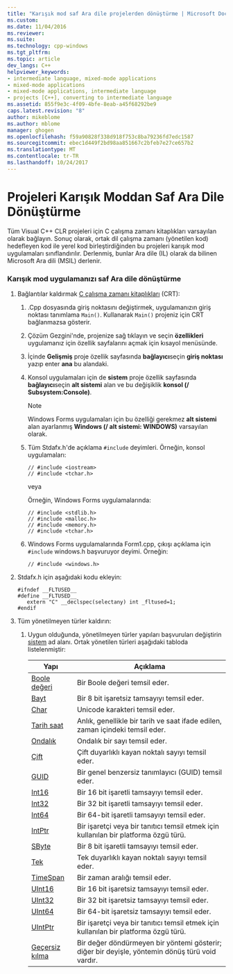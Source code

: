 ```yaml
---
title: "Karışık mod saf Ara dile projelerden dönüştürme | Microsoft Docs"
ms.custom: 
ms.date: 11/04/2016
ms.reviewer: 
ms.suite: 
ms.technology: cpp-windows
ms.tgt_pltfrm: 
ms.topic: article
dev_langs: C++
helpviewer_keywords:
- intermediate language, mixed-mode applications
- mixed-mode applications
- mixed-mode applications, intermediate language
- projects [C++], converting to intermediate language
ms.assetid: 855f9e3c-4f09-4bfe-8eab-a45f68292be9
caps.latest.revision: "8"
author: mikeblome
ms.author: mblome
manager: ghogen
ms.openlocfilehash: f59a90828f338d918f753c8ba79236fd7edc1587
ms.sourcegitcommit: ebec1d449f2bd98aa851667c2bfeb7e27ce657b2
ms.translationtype: MT
ms.contentlocale: tr-TR
ms.lasthandoff: 10/24/2017
---
```

# <a name="converting-projects-from-mixed-mode-to-pure-intermediate-language"></a>Projeleri Karışık Moddan Saf Ara Dile Dönüştürme
Tüm Visual C++ CLR projeleri için C çalışma zamanı kitaplıkları varsayılan olarak bağlayın. Sonuç olarak, ortak dil çalışma zamanı (yönetilen kod) hedefleyen kod ile yerel kod birleştirdiğinden bu projeleri karışık mod uygulamaları sınıflandırılır. Derlenmiş, bunlar Ara dile (IL) olarak da bilinen Microsoft Ara dili (MSIL) derlenir.  
  
### <a name="to-convert-your-mixed-mode-application-into-pure-intermediate-language"></a>Karışık mod uygulamanızı saf Ara dile dönüştürme  
  
1.  Bağlantılar kaldırmak [C çalışma zamanı kitaplıkları](../c-runtime-library/crt-library-features.md) (CRT):  
  
    1.  .Cpp dosyasında giriş noktasını değiştirmek, uygulamanızın giriş noktası tanımlama `Main()`. Kullanarak `Main()` projeniz için CRT bağlanmazsa gösterir.  
  
    2.  Çözüm Gezgini'nde, projenize sağ tıklayın ve seçin **özellikleri** uygulamanız için özellik sayfalarını açmak için kısayol menüsünde.  
  
    3.  İçinde **Gelişmiş** proje özellik sayfasında **bağlayıcı**seçin **giriş noktası** yazıp enter **ana** bu alandaki.  
  
    4.  Konsol uygulamaları için de **sistem** proje özellik sayfasında **bağlayıcı**seçin **alt sistemi** alan ve bu değişiklik **konsol (/ Subsystem:Console)**.  
  
        > [!NOTE]
        >  Windows Forms uygulamaları için bu özelliği gerekmez **alt sistemi** alan ayarlanmış **Windows (/ alt sistemi: WINDOWS)** varsayılan olarak.  
  
    5.  Tüm Stdafx.h'de açıklama `#include` deyimleri. Örneğin, konsol uygulamaları:  
  
        ```  
        // #include <iostream>  
        // #include <tchar.h>  
        ```  
  
         veya  
  
         Örneğin, Windows Forms uygulamalarında:  
  
        ```  
        // #include <stdlib.h>  
        // #include <malloc.h>  
        // #include <memory.h>  
        // #include <tchar.h>  
        ```  
  
    6.  Windows Forms uygulamalarında Form1.cpp, çıkışı açıklama için `#include` windows.h başvuruyor deyimi. Örneğin:  
  
        ```  
        // #include <windows.h>  
        ```  
  
2.  Stdafx.h için aşağıdaki kodu ekleyin:  
  
    ```  
    #ifndef __FLTUSED__  
    #define __FLTUSED__  
       extern "C" __declspec(selectany) int _fltused=1;  
    #endif  
    ```  
  
3.  Tüm yönetilmeyen türler kaldırın:  
  
    1.  Uygun olduğunda, yönetilmeyen türler yapıları başvuruları değiştirin [sistem](https://msdn.microsoft.com/en-us/library/system.appdomainmanager.appdomainmanager.aspx) ad alanı. Ortak yönetilen türleri aşağıdaki tabloda listelenmiştir:  
  
        |Yapı|Açıklama|  
        |---------------|-----------------|  
        |[Boole değeri](https://msdn.microsoft.com/en-us/library/system.boolean\(v=vs.140\).aspx)|Bir Boole değeri temsil eder.|  
        |[Bayt](https://msdn.microsoft.com/en-us/library/system.byte\(v=vs.140\).aspx)|Bir 8 bit işaretsiz tamsayıyı temsil eder.|  
        |[Char](https://msdn.microsoft.com/en-us/library/system.char\(v=vs.140\).aspx)|Unicode karakteri temsil eder.|  
        |[Tarih saat](https://msdn.microsoft.com/en-us/library/system.datetime.datetime.aspx)|Anlık, genellikle bir tarih ve saat ifade edilen, zaman içindeki temsil eder.|  
        |[Ondalık](https://msdn.microsoft.com/en-us/library/system.decimal\(v=vs.140\).aspx)|Ondalık bir sayı temsil eder.|  
        |[Çift](https://msdn.microsoft.com/en-us/library/system.double\(v=vs.140\).aspx)|Çift duyarlıklı kayan noktalı sayıyı temsil eder.|  
        |[GUID](https://msdn.microsoft.com/en-us/library/system.guid\(v=vs.140\).aspx)|Bir genel benzersiz tanımlayıcı (GUID) temsil eder.|  
        |[Int16](https://msdn.microsoft.com/en-us/library/system.int16\(v=vs.140\).aspx)|Bir 16 bit işaretli tamsayıyı temsil eder.|  
        |[Int32](https://msdn.microsoft.com/en-us/library/system.int32\(v=vs.140\).aspx)|Bir 32 bit işaretli tamsayıyı temsil eder.|  
        |[Int64](https://msdn.microsoft.com/en-us/library/system.int64\(v=vs.140\).aspx)|Bir 64-bit işaretli tamsayıyı temsil eder.|  
        |[IntPtr](https://msdn.microsoft.com/en-us/library/system.intptr\(v=vs.140\).aspx)|Bir işaretçi veya bir tanıtıcı temsil etmek için kullanılan bir platforma özgü türü.|  
        |[SByte](https://msdn.microsoft.com/en-us/library/system.byte.aspx)|Bir 8 bit işaretli tamsayıyı temsil eder.|  
        |[Tek](https://msdn.microsoft.com/en-us/library/system.single.aspx)|Tek duyarlıklı kayan noktalı sayıyı temsil eder.|  
        |[TimeSpan](https://msdn.microsoft.com/en-us/library/system.timespan\(v=vs.140\).aspx)|Bir zaman aralığı temsil eder.|  
        |[UInt16](https://msdn.microsoft.com/en-us/library/system.uint16\(v=vs.140\).aspx)|Bir 16 bit işaretsiz tamsayıyı temsil eder.|  
        |[UInt32](https://msdn.microsoft.com/en-us/library/system.uint32\(v=vs.140\).aspx)|Bir 32 bit işaretsiz tamsayıyı temsil eder.|  
        |[UInt64](https://msdn.microsoft.com/en-us/library/system.uint64\(v=vs.140\).aspx)|Bir 64-bit işaretsiz tamsayıyı temsil eder.|  
        |[UIntPtr](https://msdn.microsoft.com/en-us/library/system.uintptr\(v=vs.140\).aspx)|Bir işaretçi veya bir tanıtıcı temsil etmek için kullanılan bir platforma özgü türü.|  
        |[Geçersiz kılma](https://msdn.microsoft.com/en-us/library/system.void\(v=vs.140\).aspx)|Bir değer döndürmeyen bir yöntemi gösterir; diğer bir deyişle, yöntemin dönüş türü void vardır.|